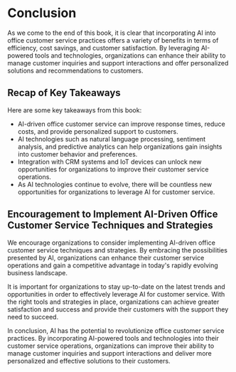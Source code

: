 # Conclusion

As we come to the end of this book, it is clear that incorporating AI into office customer service practices offers a variety of benefits in terms of efficiency, cost savings, and customer satisfaction. By leveraging AI-powered tools and technologies, organizations can enhance their ability to manage customer inquiries and support interactions and offer personalized solutions and recommendations to customers.

Recap of Key Takeaways
----------------------

Here are some key takeaways from this book:

* AI-driven office customer service can improve response times, reduce costs, and provide personalized support to customers.
* AI technologies such as natural language processing, sentiment analysis, and predictive analytics can help organizations gain insights into customer behavior and preferences.
* Integration with CRM systems and IoT devices can unlock new opportunities for organizations to improve their customer service operations.
* As AI technologies continue to evolve, there will be countless new opportunities for organizations to leverage AI for customer service.

Encouragement to Implement AI-Driven Office Customer Service Techniques and Strategies
--------------------------------------------------------------------------------------

We encourage organizations to consider implementing AI-driven office customer service techniques and strategies. By embracing the possibilities presented by AI, organizations can enhance their customer service operations and gain a competitive advantage in today's rapidly evolving business landscape.

It is important for organizations to stay up-to-date on the latest trends and opportunities in order to effectively leverage AI for customer service. With the right tools and strategies in place, organizations can achieve greater satisfaction and success and provide their customers with the support they need to succeed.

In conclusion, AI has the potential to revolutionize office customer service practices. By incorporating AI-powered tools and technologies into their customer service operations, organizations can improve their ability to manage customer inquiries and support interactions and deliver more personalized and effective solutions to their customers.